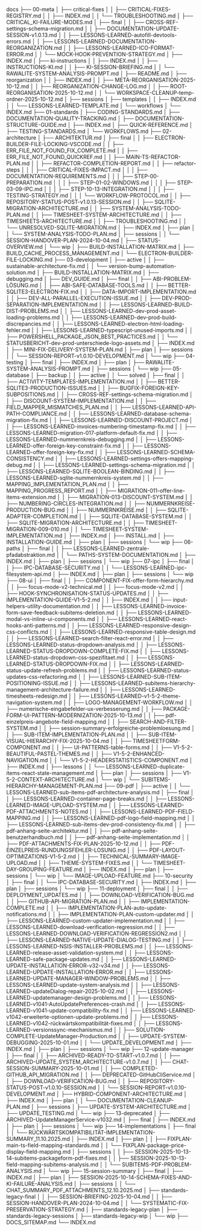 docs
├── 00-meta
│   ├── critical-fixes
│   │   ├── CRITICAL-FIXES-REGISTRY.md
│   │   ├── INDEX.md
│   │   └── TROUBLESHOOTING.md
│   ├── CRITICAL_KI-FAILURE-MODES.md
│   ├── final
│   │   ├── CROSS-REF-settings-schema-migration.md
│   │   ├── DOCUMENTATION-UPDATE-SESSION-v1.0.13.md
│   │   ├── LESSONS-LEARNED-autofill-devtools-errors.md
│   │   ├── LESSONS-LEARNED-DOCUMENTATION-REORGANIZATION.md
│   │   ├── LESSONS-LEARNED-ICO-FORMAT-ERROR.md
│   │   └── MOCK-HOOK-PREVENTION-STRATEGY.md
│   ├── INDEX.md
│   ├── ki-instructions
│   │   ├── INDEX.md
│   │   ├── INSTRUCTIONS-KI.md
│   │   ├── KI-SESSION-BRIEFING.md
│   │   └── RAWALITE-SYSTEM-ANALYSIS-PROMPT.md
│   ├── README.md
│   ├── reorganization
│   │   ├── INDEX.md
│   │   ├── META-REORGANISATION-2025-10-12.md
│   │   ├── REORGANIZATION-CHANGE-LOG.md
│   │   ├── ROOT-REORGANISATION-2025-10-12.md
│   │   └── WORKSPACE-CLEANUP-temp-ordner-2025-10-12.md
│   ├── sessions
│   ├── templates
│   │   ├── INDEX.md
│   │   └── LESSONS-LEARNED-TEMPLATE.md
│   └── workflows
│       └── INDEX.md
├── 01-standards
│   ├── CODING-STANDARDS.md
│   ├── DOCUMENTATION-QUALITY-TRACKING.md
│   ├── DOCUMENTATION-STRUCTURE-GUIDE.md
│   ├── INDEX.md
│   ├── QUICK-REFERENCE.md
│   ├── TESTING-STANDARDS.md
│   └── WORKFLOWS.md
├── 02-architecture
│   ├── ARCHITEKTUR.md
│   ├── final
│   │   ├── ELECTRON-BUILDER-FILE-LOCKING-VSCODE.md
│   │   ├── ERR_FILE_NOT_FOUND_FIX_COMPLETE.md
│   │   ├── ERR_FILE_NOT_FOUND_QUICKREF.md
│   │   ├── MAIN-TS-REFACTOR-PLAN.md
│   │   ├── REFACTOR-COMPLETION-REPORT.md
│   │   ├── refactor-steps
│   │   │   ├── CRITICAL-FIXES-IMPACT.md
│   │   │   ├── DOCUMENTATION-REQUIREMENTS.md
│   │   │   ├── STEP-00-PREPARATION.md
│   │   │   ├── STEP-01-02-WINDOWS.md
│   │   │   ├── STEP-03-09-IPC.md
│   │   │   ├── STEP-10-13-INTEGRATION.md
│   │   │   ├── TESTING-STRATEGY.md
│   │   │   └── WORKFLOW-PROTOCOL.md
│   │   ├── REPOSITORY-STATUS-POST-v1.0.13-SESSION.md
│   │   ├── SQLITE-MIGRATION-ARCHITECTURE.md
│   │   ├── SYSTEM-ANALYSIS-TODO-PLAN.md
│   │   ├── TIMESHEET-SYSTEM-ARCHITECTURE.md
│   │   ├── TIMESHEETS-ARCHITECTURE.md
│   │   ├── TROUBLESHOOTING.md
│   │   └── UNRESOLVED-SQLITE-MIGRATION.md
│   ├── INDEX.md
│   ├── plan
│   │   └── SYSTEM-ANALYSIS-TODO-PLAN.md
│   ├── sessions
│   │   └── SESSION-HANDOVER-PLAN-2024-10-04.md
│   ├── STATUS-OVERVIEW.md
│   └── wip
│       ├── BUILD-INSTALLATION-MATRIX.md
│       ├── BUILD_CACHE_PROCESS_MANAGEMENT.md
│       └── ELECTRON-BUILDER-FILE-LOCKING.md
├── 03-development
│   ├── active
│   │   ├── sustainable-architecture-fix.md
│   │   └── version-bump-automation-solution.md
│   ├── BUILD-INSTALLATION-MATRIX.md
│   ├── debugging.md
│   ├── DEV_GUIDE.md
│   ├── final
│   │   ├── ABI-PROBLEM-LÖSUNG.md
│   │   ├── ABI-SAFE-DATABASE-TOOLS.md
│   │   ├── BETTER-SQLITE3-ELECTRON-FIX.md
│   │   ├── DATA-IMPORT-IMPLEMENTATION.md
│   │   ├── DEV-ALL-PARALLEL-EXECUTION-ISSUE.md
│   │   ├── DEV-PROD-SEPARATION-IMPLEMENTATION.md
│   │   ├── LESSONS-LEARNED-BUILD-DIST-PROBLEMS.md
│   │   ├── LESSONS-LEARNED-dev-prod-asset-loading-problems.md
│   │   ├── LESSONS-LEARNED-dev-prod-build-discrepancies.md
│   │   ├── LESSONS-LEARNED-electron-html-loading-fehler.md
│   │   ├── LESSONS-LEARNED-typescript-unused-imports.md
│   │   ├── POWERSHELL_PACKAGE_JSON_BEST_PRACTICES.md
│   │   └── STATUSBERICHT-dev-prod-unterschiede-logo-assets.md
│   ├── INDEX.md
│   ├── MINI-FIX-DELIVERY-SYSTEM-PLAN.md
│   ├── plan
│   ├── sessions
│   │   └── SESSION-REPORT-v1.0.10-DEVELOPMENT.md
│   └── wip
├── 04-testing
│   ├── final
│   ├── INDEX.md
│   ├── plan
│   ├── RAWALITE-SYSTEM-ANALYSIS-PROMPT.md
│   ├── sessions
│   └── wip
├── 05-database
│   ├── backup
│   │   ├── active
│   │   └── solved
│   ├── final
│   │   ├── ACTIVITY-TEMPLATES-IMPLEMENTATION.md
│   │   ├── BETTER-SQLITE3-PRODUCTION-ISSUES.md
│   │   ├── BUGFIX-FOREIGN-KEY-SUBPOSITIONS.md
│   │   ├── CROSS-REF-settings-schema-migration.md
│   │   ├── DISCOUNT-SYSTEM-IMPLEMENTATION.md
│   │   ├── FIELD_MAPPER_MISMATCHES_PLAN.md
│   │   ├── LESSONS-LEARNED-API-PATH-COMPLIANCE.md
│   │   ├── LESSONS-LEARNED-database-schema-migration-fix.md
│   │   ├── LESSONS-LEARNED-DISCOUNT-PROJECT.md
│   │   ├── LESSONS-LEARNED-invoices-numbering-timestamp-fix.md
│   │   ├── LESSONS-LEARNED-migration-017-platform-default-fix.md
│   │   ├── LESSONS-LEARNED-nummernkreis-debugging.md
│   │   ├── LESSONS-LEARNED-offer-foreign-key-constraint-fix.md
│   │   ├── LESSONS-LEARNED-offer-foreign-key-fix.md
│   │   ├── LESSONS-LEARNED-SCHEMA-CONSISTENCY.md
│   │   ├── LESSONS-LEARNED-settings-offers-mapping-debug.md
│   │   ├── LESSONS-LEARNED-settings-schema-migration.md
│   │   ├── LESSONS-LEARNED-SQLITE-BOOLEAN-BINDING.md
│   │   ├── LESSONS-LEARNED-sqlite-nummernkreis-system.md
│   │   ├── MAPPING_IMPLEMENTATION_PLAN.md
│   │   ├── MAPPING_PROGRESS_REPORT.md
│   │   ├── MIGRATION-011-offer-line-items-extension.md
│   │   ├── MIGRATION-013-DISCOUNT-SYSTEM.md
│   │   ├── NUMBERING-CIRCLES-INTEGRATION.md
│   │   ├── NUMMERNKREISE-PRODUCTION-BUG.md
│   │   ├── NUMMERNKREISE.md
│   │   ├── SQLITE-ADAPTER-COMPLETION.md
│   │   ├── SQLITE-DATABASE-SYSTEM.md
│   │   ├── SQLITE-MIGRATION-ARCHITECTURE.md
│   │   ├── TIMESHEET-MIGRATION-009-010.md
│   │   └── TIMESHEET-SYSTEM-IMPLEMENTATION.md
│   ├── INDEX.md
│   ├── INSTALL.md
│   ├── INSTALLATION-GUIDE.md
│   ├── plan
│   ├── sessions
│   └── wip
├── 06-paths
│   ├── final
│   │   ├── LESSONS-LEARNED-zentrale-pfadabstraktion.md
│   │   └── PATHS-SYSTEM-DOCUMENTATION.md
│   ├── INDEX.md
│   ├── plan
│   ├── sessions
│   └── wip
├── 07-ipc
│   ├── final
│   │   ├── IPC-DATABASE-SECURITY.md
│   │   └── LESSONS-LEARNED-ipc-filesystem-api.md
│   ├── INDEX.md
│   ├── plan
│   ├── sessions
│   └── wip
├── 08-ui
│   ├── final
│   │   ├── COMPONENT-FIX-offer-form-hierarchy.md
│   │   ├── focus-mode-v2-technical.md
│   │   ├── focus-mode-v2.md
│   │   ├── HOOK-SYNCHRONISATION-STATUS-UPDATES.md
│   │   ├── IMPLEMENTATION-GUIDE-V1-5-2.md
│   │   ├── INDEX.md
│   │   ├── input-helpers-utility-documentation.md
│   │   ├── LESSONS-LEARNED-invoice-form-save-feedback-subitems-deletion.md
│   │   ├── LESSONS-LEARNED-modal-vs-inline-ui-components.md
│   │   ├── LESSONS-LEARNED-react-hooks-anti-patterns.md
│   │   ├── LESSONS-LEARNED-responsive-design-css-conflicts.md
│   │   ├── LESSONS-LEARNED-responsive-table-design.md
│   │   ├── LESSONS-LEARNED-search-filter-react-error.md
│   │   ├── LESSONS-LEARNED-status-dropdown-analysis.md
│   │   ├── LESSONS-LEARNED-STATUS-DROPDOWN-COMPLETE-FIX.md
│   │   ├── LESSONS-LEARNED-status-dropdown-css-spezifitaet.md
│   │   ├── LESSONS-LEARNED-STATUS-DROPDOWN-FIX.md
│   │   ├── LESSONS-LEARNED-status-update-refresh-problems.md
│   │   ├── LESSONS-LEARNED-status-updates-css-refactoring.md
│   │   ├── LESSONS-LEARNED-SUB-ITEM-POSITIONING-ISSUE.md
│   │   ├── LESSONS-LEARNED-subitems-hierarchy-management-architecture-failure.md
│   │   ├── LESSONS-LEARNED-timesheets-redesign.md
│   │   ├── LESSONS-LEARNED-v1-5-2-theme-navigation-system.md
│   │   ├── LOGO-MANAGEMENT-WORKFLOW.md
│   │   ├── numerische-eingabefelder-ux-verbesserung.md
│   │   ├── PACKAGE-FORM-UI-PATTERN-MODERNIZATION-2025-10-13.md
│   │   ├── pdf-einzelpreis-angebote-field-mapping.md
│   │   ├── SEARCH-AND-FILTER-SYSTEM.md
│   │   ├── session-summary-erfolgreiche-problemloesung.md
│   │   ├── SUB-ITEM-IMPLEMENTATION-PLAN.md
│   │   ├── SUB-ITEM-VISUAL-HIERARCHY-FIX-2025-10-04.md
│   │   ├── TIMESHEETFORM-COMPONENT.md
│   │   ├── UI-PATTERNS-table-forms.md
│   │   ├── V1-5-2-BEAUTIFUL-PASTEL-THEMES.md
│   │   ├── V1-5-2-ENHANCED-NAVIGATION.md
│   │   └── V1-5-2-HEADERSTATISTICS-COMPONENT.md
│   ├── INDEX.md
│   ├── lessons
│   │   └── LESSONS-LEARNED-duplicate-items-react-state-management.md
│   ├── plan
│   ├── sessions
│   ├── V1-5-2-CONTEXT-ARCHITECTURE.md
│   └── wip
│       └── SUBITEMS-HIERARCHY-MANAGEMENT-PLAN.md
├── 09-pdf
│   ├── active
│   │   └── LESSONS-LEARNED-sub-items-pdf-architecture-analysis.md
│   ├── final
│   │   ├── LESSONS-LEARNED-container-page-breaks.md
│   │   ├── LESSONS-LEARNED-IMAGE-UPLOAD-SYSTEM.md
│   │   ├── LESSONS-LEARNED-PDF-ATTACHMENTS-NOTES.md
│   │   ├── LESSONS-LEARNED-PDF-FIELD-MAPPING.md
│   │   ├── LESSONS-LEARNED-pdf-logo-field-mapping.md
│   │   ├── LESSONS-LEARNED-sub-items-dev-prod-consistency-fix.md
│   │   ├── pdf-anhang-seite-architektur.md
│   │   ├── pdf-anhang-seite-benutzerhandbuch.md
│   │   ├── pdf-anhang-seite-implementation.md
│   │   ├── PDF-ATTACHMENTS-FIX-PLAN-2025-10-12.md
│   │   ├── PDF-EINZELPREIS-RUNDUNGSFEHLER-LOSUNG.md
│   │   ├── PDF-LAYOUT-OPTIMIZATIONS-V1-5-2.md
│   │   ├── TECHNICAL-SUMMARY-IMAGE-UPLOAD.md
│   │   ├── THEME-SYSTEM-FIXES.md
│   │   └── TIMESHEET-DAY-GROUPING-FEATURE.md
│   ├── INDEX.md
│   ├── plan
│   ├── sessions
│   └── wip
│       └── IMAGE-UPLOAD-FEATURE.md
├── 10-security
│   ├── final
│   │   └── IPC-DATABASE-SECURITY.md
│   ├── INDEX.md
│   ├── plan
│   ├── sessions
│   └── wip
├── 11-deployment
│   ├── final
│   │   ├── DEPLOYMENT_UPDATES.md
│   │   ├── DOWNLOAD-VERIFICATION-BUG.md
│   │   ├── GITHUB-API-MIGRATION-PLAN.md
│   │   ├── IMPLEMENTATION-COMPLETE.md
│   │   ├── IMPLEMENTATION-PLAN-auto-update-notifications.md
│   │   ├── IMPLEMENTATION-PLAN-custom-updater.md
│   │   ├── LESSONS-LEARNED-custom-updater-implementation.md
│   │   ├── LESSONS-LEARNED-download-verification-regression.md
│   │   ├── LESSONS-LEARNED-DOWNLOAD-VERIFICATION-REGRESSION2.md
│   │   ├── LESSONS-LEARNED-NATIVE-UPDATE-DIALOG-TESTING.md
│   │   ├── LESSONS-LEARNED-NSIS-INSTALLER-PROBLEMS.md
│   │   ├── LESSONS-LEARNED-release-asset-validation-system.md
│   │   ├── LESSONS-LEARNED-safe-package-updates.md
│   │   ├── LESSONS-LEARNED-UPDATE-INSTALLATION-ERROR-v32-v34.md
│   │   ├── LESSONS-LEARNED-UPDATE-INSTALLATION-ERROR.md
│   │   ├── LESSONS-LEARNED-UPDATE-MANAGER-WINDOW-PROBLEMS.md
│   │   ├── LESSONS-LEARNED-update-system-analysis.md
│   │   ├── LESSONS-LEARNED-updateDialog-repair-2025-10-02.md
│   │   ├── LESSONS-LEARNED-updatemanager-design-problems.md
│   │   ├── LESSONS-LEARNED-v1041-AutoUpdatePreferences-crash.md
│   │   ├── LESSONS-LEARNED-v1041-update-compatibility-fix.md
│   │   ├── LESSONS-LEARNED-v1042-erweiterte-optionen-update-problems.md
│   │   ├── LESSONS-LEARNED-v1042-rückwärtskompatibilität-fixes.md
│   │   ├── LESSONS-LEARNED-versionssync-mechanismus.md
│   │   ├── SOLUTION-COMPLETE-UpdateManager-Production.md
│   │   ├── UPDATE-SYSTEM-DEBUGGING-2025-10-01.md
│   │   └── UPDATE_DEVELOPMENT.md
│   ├── INDEX.md
│   ├── plan
│   ├── sessions
│   └── wip
├── 12-update-manager
│   ├── final
│   │   ├── ARCHIVED-READY-TO-START-v1.0.7.md
│   │   ├── ARCHIVED-UPDATE_SYSTEM_ARCHITECTURE-v1.0.7.md
│   │   ├── CHAT-SESSION-SUMMARY-2025-10-01.md
│   │   ├── COMPLETED-GITHUB_API_MIGRATION.md
│   │   ├── DEPRECATED-GitHubCliService.md
│   │   ├── DOWNLOAD-VERIFICATION-BUG.md
│   │   ├── REPOSITORY-STATUS-POST-v1.0.10-SESSION.md
│   │   └── SESSION-REPORT-v1.0.10-DEVELOPMENT.md
│   ├── HYBRID-COMPONENT-ARCHITECTURE.md
│   ├── INDEX.md
│   ├── plan
│   │   └── DOCUMENTATION-CLEANUP-PLAN.md
│   ├── sessions
│   ├── UPDATE-SYSTEM-ARCHITECTURE.md
│   ├── UPDATE_TESTING.md
│   └── wip
├── 13-deprecated
│   ├── ARCHIVED-UpdateManagerService-v1032.md
│   ├── final
│   ├── INDEX.md
│   ├── plan
│   ├── sessions
│   └── wip
├── 14-implementations
│   ├── final
│   │   └── RÜCKWÄRTSKOMPATIBILITÄT-IMPLEMENTATION-SUMMARY_11.10.2025.md
│   ├── INDEX.md
│   ├── plan
│   │   ├── FIXPLAN-main-ts-field-mapping-standards.md
│   │   └── FIXPLAN-package-price-display-field-mapping.md
│   ├── sessions
│   │   ├── SESSION-2025-10-13-14-subitems-packageform-pdf-fixes.md
│   │   ├── SESSION-2025-10-13-field-mapping-subitems-analysis.md
│   │   └── SUBITEMS-PDF-PROBLEM-ANALYSIS.md
│   └── wip
├── 15-session-summary
│   ├── final
│   ├── INDEX.md
│   ├── plan
│   ├── SESSION-2025-10-14-SCHEMA-FIXES-AND-KI-FAILURE-ANALYSIS.md
│   ├── sessions
│   │   └── CHAT_SUMMARY_PDF_ATTACHMENTS_12.10.2025.md
│   ├── standards-legacy-final
│   │   ├── SESSION-BRIEFING-2025-10-04.md
│   │   ├── SESSION-HANDOVER-PLAN-2024-10-04.md
│   │   └── SYSTEMATIC-FIX-PRESERVATION-STRATEGY.md
│   ├── standards-legacy-plan
│   ├── standards-legacy-sessions
│   ├── standards-legacy-wip
│   └── wip
├── DOCS_SITEMAP.md
└── INDEX.md
